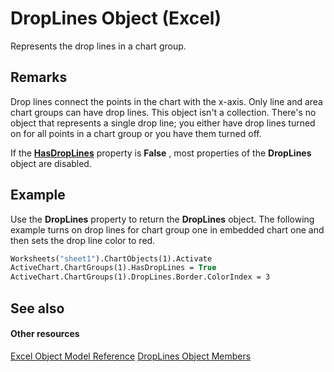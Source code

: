 
# DropLines Object (Excel)

Represents the drop lines in a chart group.


## Remarks

Drop lines connect the points in the chart with the x-axis. Only line and area chart groups can have drop lines. This object isn't a collection. There's no object that represents a single drop line; you either have drop lines turned on for all points in a chart group or you have them turned off.

If the  **[HasDropLines](cc0d188d-51ba-951d-7063-10820e5e4a42.md)** property is **False** , most properties of the **DropLines** object are disabled.


## Example

Use the  **DropLines** property to return the **DropLines** object. The following example turns on drop lines for chart group one in embedded chart one and then sets the drop line color to red.


```vb
Worksheets("sheet1").ChartObjects(1).Activate 
ActiveChart.ChartGroups(1).HasDropLines = True 
ActiveChart.ChartGroups(1).DropLines.Border.ColorIndex = 3
```


## See also


#### Other resources


[Excel Object Model Reference](http://msdn.microsoft.com/library/11ea8598-8a20-92d5-f98b-0da04263bf2c%28Office.15%29.aspx)
[DropLines Object Members](e3e9c04b-c121-f308-ade5-d51b565682f5.md)
